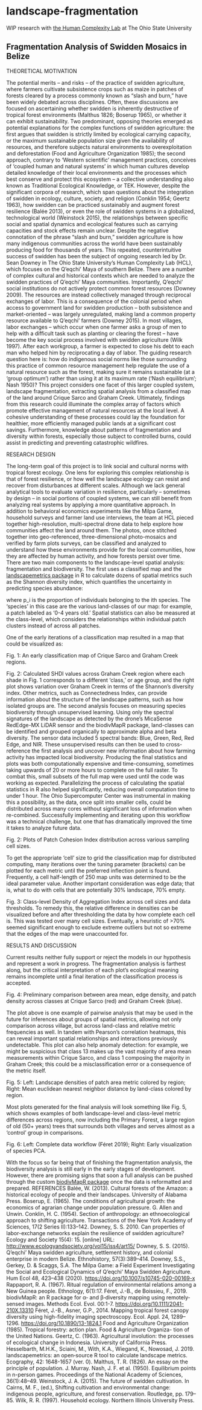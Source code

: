 # landscape-fragmentation
WIP research with [the Human Complexity Lab](https://u.osu.edu/hclab/projects/) at The Ohio State University

## Fragmentation Analysis of Swidden Mosaics in Belize

THEORETICAL MOTIVATION

The potential merits – and risks – of the practice of swidden agriculture, where farmers cultivate subsistence crops such as maize in patches of forests cleared by a process commonly known as “slash and burn,” have been widely debated across disciplines. Often, these discussions are focused on ascertaining whether swidden is inherently destructive of tropical forest environments (Malthus 1826; Boserup 1965), or whether it can exhibit sustainability. Two predominant, opposing theories emerged as potential explanations for the complex functions of swidden agriculture: the first argues that swidden is strictly limited by ecological carrying capacity, or the maximum sustainable population size given the availability of resources, and therefore subjects natural environments to overexploitation and deforestation (Food and Agriculture Organization 1985); the second approach, contrary to ‘Western scientific’ management practices, conceives of ‘coupled human and natural systems’ in which human cultures develop detailed knowledge of their local environments and the processes which best conserve and protect this ecosystem – a collective understanding also known as Traditional Ecological Knowledge, or TEK. However, despite the significant corpora of research, which span questions about the integration of swidden in ecology, culture, society, and religion (Conklin 1954; Geertz 1963), how swidden can be practiced sustainably and augment forest resilience (Balée 2013), or even the role of swidden systems in a globalized, technological world (Weinstock 2015), the relationships between specific social and spatial dynamics and ecological features such as carrying capacities and stock effects remain unclear. 
Despite the negative connotation of the phrase “slash and burn,” swidden agriculture is how many indigenous communities across the world have been sustainably producing food for thousands of years. This repeated, counterintuitive success of swidden has been the subject of ongoing research led by Dr. Sean Downey in The Ohio State University’s Human Complexity Lab (HCL), which focuses on the Q’eqchi’ Maya of southern Belize.
There are a number of complex cultural and historical contexts which are needed to analyze the swidden practices of Q’eqchi’ Maya communities. Importantly, Q’eqchi’ social institutions do not actively protect common forest resources (Downey 2009). The resources are instead collectively managed through reciprocal exchanges of labor. This is a consequence of the colonial period when access to government land for swidden production – both subsistence and market-oriented – was largely unregulated, making land a common property resource available to Q’eqchi’ farmers (Downey 2015). In most villages, labor exchanges – which occur when one farmer asks a group of men to help with a difficult task such as planting or clearing the forest – have become the key social process involved with swidden agriculture (Wilk 1997). After each workgroup, a farmer is expected to close his debt to each man who helped him by reciprocating a day of labor.
The guiding research question here is: how do indigenous social norms like those surrounding this practice of common resource management help regulate the use of a natural resource such as the forest, making sure it remains sustainable (at a ‘group optimum’) rather than using it at its maximum rate (‘Nash equilibrium’; Nash 1950)? This project considers one facet of this larger coupled system, landscape fragmentation, extracting spatial analysis from a classified map of the land around Crique Sarco and Graham Creek.
Ultimately, findings from this research could illuminate the complex array of factors which promote effective management of natural resources at the local level. A cohesive understanding of these processes could lay the foundation for healthier, more efficiently managed public lands at a significant cost savings. Furthermore, knowledge about patterns of fragmentation and diversity within forests, especially those subject to controlled burns, could assist in predicting and preventing catastrophic wildfires.

RESEARCH DESIGN

The long-term goal of this project is to link social and cultural norms with tropical forest ecology. One lens for exploring this complex relationship is that of forest resilience, or how well the landscape ecology can resist and recover from disturbances at different scales. Although we lack general analytical tools to evaluate variation in resilience, particularly – sometimes by design – in social portions of coupled systems, we can still benefit from analyzing real systems by applying a more quantitative approach. 
In addition to behavioral economics experiments like the Milpa Game, household surveys and farmer land use interviews, the team at HCL pieced together high-resolution, multi-spectral drone data to help explore how communities affect the land around them. The photos, once stitched together into geo-referenced, three-dimensional photo-mosaics and verified by farm plots surveys, can be classified and analyzed to understand how these environments provide for the local communities, how they are affected by human activity, and how forests persist over time.
There are two main components to the landscape-level spatial analysis: fragmentation and biodiversity. The first uses a classified map and the [landscapemetrics package](https://r-spatialecology.github.io/landscapemetrics/) in R to calculate dozens of spatial metrics such as the Shannon diversity index, which quantifies the uncertainty in predicting species abundance:

where p_i is the proportion of individuals belonging to the ith species. The ‘species’ in this case are the various land-classes of our map: for example, a patch labeled as ‘0-4 years old.’ Spatial statistics can also be measured at the class-level, which considers the relationships within individual patch clusters instead of across all patches.

One of the early iterations of a classification map resulted in a map that could be visualized as:
 
Fig. 1: An early classification map of Crique Sarco and Graham Creek regions.

Fig. 2: Calculated SHDI values across Graham Creek region 
where each shade in Fig. 1 corresponds to a different ‘class,’ or age group, and the right plot shows variation over Graham Creek in terms of the Shannon’s diversity index. Other metrics, such as Connectedness Index, can provide information about the structure of the landscape patterns, such as how isolated groups are.
The second analysis focuses on measuring species biodiversity through unsupervised learning. Using only the spectral signatures of the landscape as detected by the drone’s MicaSense RedEdge-MX LiDAR sensor and the biodivMapR package, land-classes can be identified and grouped organically to approximate alpha and beta diversity. The sensor data included 5 spectral bands: Blue, Green, Red, Red Edge, and NIR. These unsupervised results can then be used to cross-reference the first analysis and uncover new information about how farming activity has impacted local biodiversity.
Producing the final statistics and plots was both computationally expensive and time-consuming, sometimes taking upwards of 20 or more hours to complete on the full raster. To combat this, small subsets of the full map were used until the code was working as expected. Parallelizing the process of calculating the spatial statistics in R also helped significantly, reducing overall computation time to under 1 hour. The Ohio Supercomputer Center was instrumental in making this a possibility, as the data, once split into smaller cells, could be distributed across many cores without significant loss of information when re-combined. Successfully implementing and iterating upon this workflow was a technical challenge, but one that has dramatically improved the time it takes to analyze future data.

  
Fig. 2: Plots of Patch Cohesion Index distribution across various sampling cell sizes.

To get the appropriate ‘cell’ size to grid the classification map for distributed computing, many iterations over the tuning parameter (brackets) can be plotted for each metric until the preferred inflection point is found. Frequently, a cell half-length of 250 map units was determined to be the ideal parameter value.
Another important consideration was edge data; that is, what to do with cells that are potentially 30% landscape, 70% empty.

 
Fig. 3: Class-level Density of Aggregation Index across cell sizes and data thresholds.
To remedy this, the relative difference in densities can be visualized before and after thresholding the data by how complete each cell is. This was tested over many cell sizes. Eventually, a heuristic of >70% seemed significant enough to exclude extreme outliers but not so extreme that the edges of the map were unaccounted for.


RESULTS AND DISCUSSION

Current results neither fully support or reject the models in our hypothesis and represent a work in progress. The fragmentation analysis is farthest along, but the critical interpretation of each plot’s ecological meaning remains incomplete until a final iteration of the classification process is accepted.

 
Fig. 4: Preliminary comparison between area mean, edge density, and patch density across classes at Crique Sarco (red) and Graham Creek (blue).

The plot above is one example of pairwise analysis that may be used in the future for inferences about groups of spatial metrics, allowing not only comparison across village, but across land-class and relative metric frequencies as well. In tandem with Pearson’s correlation heatmaps, this can reveal important spatial relationships and interactions previously undetectable. This plot can also help anomaly detection: for example, we might be suspicious that class 13 makes up the vast majority of area mean measurements within Crique Sarco, and class 1 composing the majority in Graham Creek; this could be a misclassification error or a consequence of the metric itself.
  
Fig. 5: Left: Landscape densities of patch area metric colored by region; Right: Mean euclidean nearest neighbor distance by land-class colored by region.

Most plots generated for the final analysis will look something like Fig. 5, which shows examples of both landscape-level and class-level metric differences across regions, now including the Primary Forest, a large region of old (50+ years) trees that surrounds both villages and serves almost as a ‘control’ group in comparisons.

   
Fig. 6: Left: Complete data workflow (Féret 2019); Right: Early visualization of species PCA.

With the focus so far being that of finishing the fragmentation analysis, the biodiversity analysis is still early in the early stages of development. However, there are promising signs that soon a full analysis can be pushed through the custom [biodivMapR package](https://github.com/jbferet/biodivMapR) once the data is reformatted and prepared.
REFERENCES
Balée, W. (2013). Cultural forests of the Amazon: a historical ecology of people and their landscapes. University of Alabama Press.
Boserup, E. (1965). The conditions of agricultural growth: the economics of agrarian change under population pressure. G. Allen and Unwin.
Conklin, H. C. (1954). Section of anthropology: an ethnoecological approach to shifting agriculture. Transactions of the New York Academy of Sciences, 17(2 Series II):133–142.
Downey, S. S. 2010. Can properties of labor-exchange networks explain the resilience of swidden agriculture? Ecology and Society 15(4): 15. [online] URL: http://www.ecologyandsociety.org/vol15/iss4/art15/
Downey, S. S. (2015). Q’eqchi’ Maya swidden agriculture, settlement history, and colonial enterprise in modern Belize. Ethnohistory, 57(3):389–414.
Downey, S.S., Gerkey, D. & Scaggs, S.A. The Milpa Game: a Field Experiment Investigating the Social and Ecological Dynamics of Q’eqchi’ Maya Swidden Agriculture. Hum Ecol 48, 423–438 (2020). https://doi.org/10.1007/s10745-020-00169-x
Rappaport, R. A. (1967). Ritual regulation of environmental relations among a New Guinea people. Ethnology, 6(1):17.
Féret, J.-B., de Boissieu, F., 2019. biodivMapR: an R package for α‐ and β‐diversity mapping using remotely‐sensed images. Methods Ecol. Evol. 00:1-7. https://doi.org/10.1111/2041-210X.13310
Féret, J.-B., Asner, G.P., 2014. Mapping tropical forest canopy diversity using high-fidelity imaging spectroscopy. Ecol. Appl. 24, 1289–1296. https://doi.org/10.1890/13-1824.1
Food and Agriculture Organization (1985). Tropical forestry: action plan. Food & Agriculture Organiza- tion of the United Nations.
Geertz, C. (1963). Agricultural involution: the processes of ecological change in Indonesia. University of California Press.
Hesselbarth, M.H.K., Sciaini, M., With, K.A., Wiegand, K., Nowosad, J. 2019. landscapemetrics: an open‐source R tool to calculate landscape metrics. Ecography, 42: 1648-1657 (ver. 0).
Malthus, T. R. (1826). An essay on the principle of population. J. Murray.
Nash, J. F. et al. (1950). Equilibrium points in n-person games. Proceedings of the National Academy of Sciences, 36(1):48–49.
Weinstock, J. A. (2015). The future of swidden cultivation. In Cairns, M. F., (ed.), Shifting cultivation and environmental change: indigenous people, agriculture, and forest conservation. Routledge, pp. 179–85.
Wilk, R. R. (1997). Household ecology. Northern Illinois University Press.
